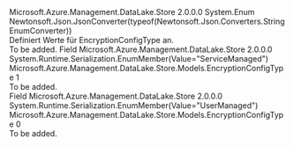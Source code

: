 <Type Name="EncryptionConfigType" FullName="Microsoft.Azure.Management.DataLake.Store.Models.EncryptionConfigType">
  <TypeSignature Language="C#" Value="public enum EncryptionConfigType" />
  <TypeSignature Language="ILAsm" Value=".class public auto ansi sealed EncryptionConfigType extends System.Enum" />
  <TypeSignature Language="DocId" Value="T:Microsoft.Azure.Management.DataLake.Store.Models.EncryptionConfigType" />
  <TypeSignature Language="VB.NET" Value="Public Enum EncryptionConfigType" />
  <TypeSignature Language="F#" Value="type EncryptionConfigType = " />
  <AssemblyInfo>
    <AssemblyName>Microsoft.Azure.Management.DataLake.Store</AssemblyName>
    <AssemblyVersion>2.0.0.0</AssemblyVersion>
  </AssemblyInfo>
  <Base>
    <BaseTypeName>System.Enum</BaseTypeName>
  </Base>
  <Attributes>
    <Attribute>
      <AttributeName>Newtonsoft.Json.JsonConverter(typeof(Newtonsoft.Json.Converters.StringEnumConverter))</AttributeName>
    </Attribute>
  </Attributes>
  <Docs>
    <summary>
            Definiert Werte für EncryptionConfigType an.
            </summary>
    <remarks>To be added.</remarks>
  </Docs>
  <Members>
    <Member MemberName="ServiceManaged">
      <MemberSignature Language="C#" Value="ServiceManaged" />
      <MemberSignature Language="ILAsm" Value=".field public static literal valuetype Microsoft.Azure.Management.DataLake.Store.Models.EncryptionConfigType ServiceManaged = int32(1)" />
      <MemberSignature Language="DocId" Value="F:Microsoft.Azure.Management.DataLake.Store.Models.EncryptionConfigType.ServiceManaged" />
      <MemberSignature Language="VB.NET" Value="ServiceManaged" />
      <MemberSignature Language="F#" Value="ServiceManaged = 1" Usage="Microsoft.Azure.Management.DataLake.Store.Models.EncryptionConfigType.ServiceManaged" />
      <MemberType>Field</MemberType>
      <AssemblyInfo>
        <AssemblyName>Microsoft.Azure.Management.DataLake.Store</AssemblyName>
        <AssemblyVersion>2.0.0.0</AssemblyVersion>
      </AssemblyInfo>
      <Attributes>
        <Attribute>
          <AttributeName>System.Runtime.Serialization.EnumMember(Value="ServiceManaged")</AttributeName>
        </Attribute>
      </Attributes>
      <ReturnValue>
        <ReturnType>Microsoft.Azure.Management.DataLake.Store.Models.EncryptionConfigType</ReturnType>
      </ReturnValue>
      <MemberValue>1</MemberValue>
      <Docs>
        <summary>To be added.</summary>
      </Docs>
    </Member>
    <Member MemberName="UserManaged">
      <MemberSignature Language="C#" Value="UserManaged" />
      <MemberSignature Language="ILAsm" Value=".field public static literal valuetype Microsoft.Azure.Management.DataLake.Store.Models.EncryptionConfigType UserManaged = int32(0)" />
      <MemberSignature Language="DocId" Value="F:Microsoft.Azure.Management.DataLake.Store.Models.EncryptionConfigType.UserManaged" />
      <MemberSignature Language="VB.NET" Value="UserManaged" />
      <MemberSignature Language="F#" Value="UserManaged = 0" Usage="Microsoft.Azure.Management.DataLake.Store.Models.EncryptionConfigType.UserManaged" />
      <MemberType>Field</MemberType>
      <AssemblyInfo>
        <AssemblyName>Microsoft.Azure.Management.DataLake.Store</AssemblyName>
        <AssemblyVersion>2.0.0.0</AssemblyVersion>
      </AssemblyInfo>
      <Attributes>
        <Attribute>
          <AttributeName>System.Runtime.Serialization.EnumMember(Value="UserManaged")</AttributeName>
        </Attribute>
      </Attributes>
      <ReturnValue>
        <ReturnType>Microsoft.Azure.Management.DataLake.Store.Models.EncryptionConfigType</ReturnType>
      </ReturnValue>
      <MemberValue>0</MemberValue>
      <Docs>
        <summary>To be added.</summary>
      </Docs>
    </Member>
  </Members>
</Type>